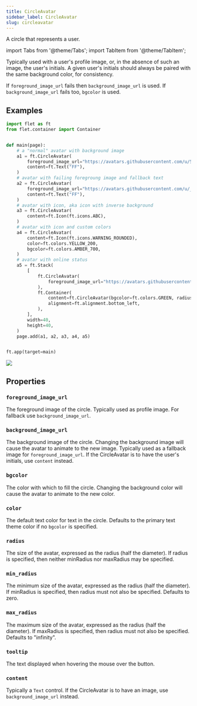 ```yaml
---
title: CircleAvatar
sidebar_label: CircleAvatar
slug: circleavatar
---
```


A circle that represents a user.

import Tabs from '@theme/Tabs';
import TabItem from '@theme/TabItem';

Typically used with a user's profile image, or, in the absence of such an image, the user's initials. A given user's initials should always be paired with the same background color, for consistency.

If `foreground_image_url` fails then `background_image_url` is used. If `background_image_url` fails too, `bgcolor` is used.

## Examples

<Tabs groupId="language">
  <TabItem value="python" label="Python" default>

```python
import flet as ft
from flet.container import Container


def main(page):
    # a "normal" avatar with background image
    a1 = ft.CircleAvatar(
        foreground_image_url="https://avatars.githubusercontent.com/u/5041459?s=88&v=4",
        content=ft.Text("FF"),
    )
    # avatar with failing foregroung image and fallback text
    a2 = ft.CircleAvatar(
        foreground_image_url="https://avatars.githubusercontent.com/u/_5041459?s=88&v=4",
        content=ft.Text("FF"),
    )
    # avatar with icon, aka icon with inverse background
    a3 = ft.CircleAvatar(
        content=ft.Icon(ft.icons.ABC),
    )
    # avatar with icon and custom colors
    a4 = ft.CircleAvatar(
        content=ft.Icon(ft.icons.WARNING_ROUNDED),
        color=ft.colors.YELLOW_200,
        bgcolor=ft.colors.AMBER_700,
    )
    # avatar with online status
    a5 = ft.Stack(
        [
            ft.CircleAvatar(
                foreground_image_url="https://avatars.githubusercontent.com/u/5041459?s=88&v=4"
            ),
            ft.Container(
                content=ft.CircleAvatar(bgcolor=ft.colors.GREEN, radius=5),
                alignment=ft.alignment.bottom_left,
            ),
        ],
        width=40,
        height=40,
    )
    page.add(a1, a2, a3, a4, a5)


ft.app(target=main)
```
  </TabItem>
</Tabs>

<img src="/img/docs/controls/circle-avatar/circle-avatar.png" className="screenshot-10" />

## Properties

### `foreground_image_url`

The foreground image of the circle. Typically used as profile image. For fallback use `background_image_url`.

### `background_image_url`

The background image of the circle. Changing the background image will cause the avatar to animate to the new image. Typically used as a fallback image for `foreground_image_url`. If the CircleAvatar is to have the user's initials, use `content` instead.

### `bgcolor`

The color with which to fill the circle. Changing the background color will cause the avatar to animate to the new color.

### `color`

The default text color for text in the circle. Defaults to the primary text theme color if no `bgcolor` is specified.

### `radius`

The size of the avatar, expressed as the radius (half the diameter). If radius is specified, then neither minRadius nor maxRadius may be specified.

### `min_radius`

The minimum size of the avatar, expressed as the radius (half the diameter). If minRadius is specified, then radius must not also be specified. Defaults to zero.

### `max_radius`

The maximum size of the avatar, expressed as the radius (half the diameter). If maxRadius is specified, then radius must not also be specified. Defaults to "infinity".

### `tooltip`

The text displayed when hovering the mouse over the button.

### `content`

Typically a `Text` control. If the CircleAvatar is to have an image, use `background_image_url` instead.
